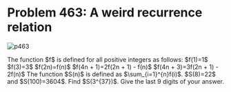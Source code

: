 # Problem 463: A weird recurrence relation

![p463](img/463.gif)

The function \$f\$ is defined for all positive integers as follows:
\$f(1)=1\$ \$f(3)=3\$ \$f(2n)=f(n)\$ \$f(4n + 1)=2f(2n + 1) - f(n)\$
\$f(4n + 3)=3f(2n + 1) - 2f(n)\$ The function \$S(n)\$ is defined as
\$\\sum\_{i=1}\^{n}f(i)\$. \$S(8)=22\$ and \$S(100)=3604\$. Find
\$S(3\^{37})\$. Give the last 9 digits of your answer.